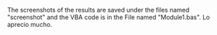 The screenshots of the results are saved under the files named "screenshot" and the VBA code is in the File named "Module1.bas". Lo aprecio mucho.
